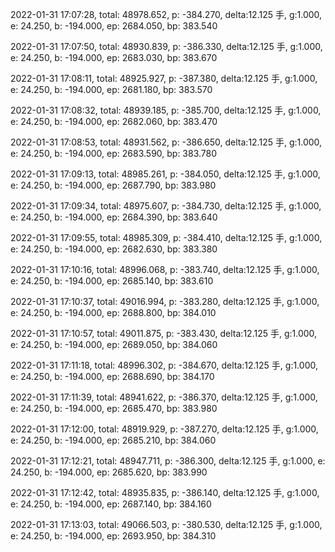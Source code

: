 2022-01-31 17:07:28, total: 48978.652, p: -384.270, delta:12.125 手, g:1.000, e: 24.250, b: -194.000, ep: 2684.050, bp: 383.540

2022-01-31 17:07:50, total: 48930.839, p: -386.330, delta:12.125 手, g:1.000, e: 24.250, b: -194.000, ep: 2683.030, bp: 383.670

2022-01-31 17:08:11, total: 48925.927, p: -387.380, delta:12.125 手, g:1.000, e: 24.250, b: -194.000, ep: 2681.180, bp: 383.570

2022-01-31 17:08:32, total: 48939.185, p: -385.700, delta:12.125 手, g:1.000, e: 24.250, b: -194.000, ep: 2682.060, bp: 383.470

2022-01-31 17:08:53, total: 48931.562, p: -386.650, delta:12.125 手, g:1.000, e: 24.250, b: -194.000, ep: 2683.590, bp: 383.780

2022-01-31 17:09:13, total: 48985.261, p: -384.050, delta:12.125 手, g:1.000, e: 24.250, b: -194.000, ep: 2687.790, bp: 383.980

2022-01-31 17:09:34, total: 48975.607, p: -384.730, delta:12.125 手, g:1.000, e: 24.250, b: -194.000, ep: 2684.390, bp: 383.640

2022-01-31 17:09:55, total: 48985.309, p: -384.410, delta:12.125 手, g:1.000, e: 24.250, b: -194.000, ep: 2682.630, bp: 383.380

2022-01-31 17:10:16, total: 48996.068, p: -383.740, delta:12.125 手, g:1.000, e: 24.250, b: -194.000, ep: 2685.140, bp: 383.610

2022-01-31 17:10:37, total: 49016.994, p: -383.280, delta:12.125 手, g:1.000, e: 24.250, b: -194.000, ep: 2688.800, bp: 384.010

2022-01-31 17:10:57, total: 49011.875, p: -383.430, delta:12.125 手, g:1.000, e: 24.250, b: -194.000, ep: 2689.050, bp: 384.060

2022-01-31 17:11:18, total: 48996.302, p: -384.670, delta:12.125 手, g:1.000, e: 24.250, b: -194.000, ep: 2688.690, bp: 384.170

2022-01-31 17:11:39, total: 48941.622, p: -386.370, delta:12.125 手, g:1.000, e: 24.250, b: -194.000, ep: 2685.470, bp: 383.980

2022-01-31 17:12:00, total: 48919.929, p: -387.270, delta:12.125 手, g:1.000, e: 24.250, b: -194.000, ep: 2685.210, bp: 384.060

2022-01-31 17:12:21, total: 48947.711, p: -386.300, delta:12.125 手, g:1.000, e: 24.250, b: -194.000, ep: 2685.620, bp: 383.990

2022-01-31 17:12:42, total: 48935.835, p: -386.140, delta:12.125 手, g:1.000, e: 24.250, b: -194.000, ep: 2687.140, bp: 384.160

2022-01-31 17:13:03, total: 49066.503, p: -380.530, delta:12.125 手, g:1.000, e: 24.250, b: -194.000, ep: 2693.950, bp: 384.310